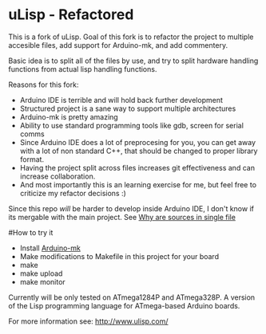 # uLisp - Refactored
This is a fork of uLisp. Goal of this fork is to refactor the project to multiple accesible files, add support for Arduino-mk, and add commentery. 

Basic idea is to split all of the files by use, and try to split hardware handling functions from actual lisp handling functions. 

Reasons for this fork:
* Arduino IDE is terrible and will hold back further development
* Structured project is a sane way to support multiple architectures
* Arduino-mk is pretty amazing
* Ability to use standard programming tools like gdb, screen for serial comms
* Since Arduino IDE does a lot of preprocesing for you, you can get away with a lot of non standard C++, that should be changed to proper library format.
* Having the project split across files increases git effectiveness and can increase collaboration.
* And most importantly this is an learning exercise for me, but feel free to criticize my refactor decisions :) 

Since this repo *will* be harder to develop inside Arduino IDE, I don't know if its mergable with the main project. 
See [Why are sources in single file](http://www.ulisp.com/show?2ECM)

#How to try it
* Install [Arduino-mk](https://github.com/sudar/Arduino-Makefile)
* Make modifications to Makefile in this project for your board
* make
* make upload
* make monitor


Currently will be only tested on ATmega1284P and ATmega328P. 
A version of the Lisp programming language for ATmega-based Arduino boards.

For more information see:
http://www.ulisp.com/
